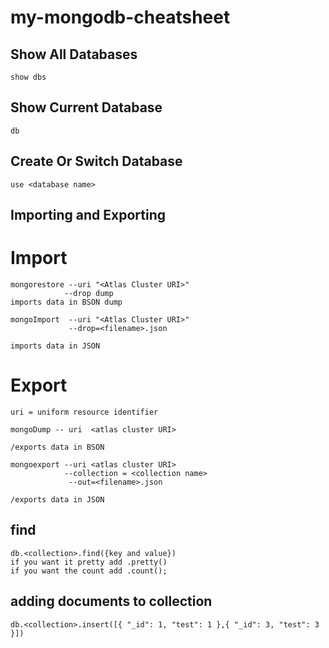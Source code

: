 # my-mongodb-cheatsheet

## Show All Databases

```
show dbs
```

## Show Current Database

```
db
```

## Create Or Switch Database

```
use <database name>
```

## Importing and Exporting


# Import
```
mongorestore --uri "<Atlas Cluster URI>"
            --drop dump
imports data in BSON dump

mongoImport  --uri "<Atlas Cluster URI>"
             --drop=<filename>.json
             
imports data in JSON

```
# Export
```
uri = uniform resource identifier

mongoDump -- uri  <atlas cluster URI>

/exports data in BSON

mongoexport --uri <atlas cluster URI>
            --collection = <collection name>
             --out=<filename>.json
            
/exports data in JSON

```

## find

```
db.<collection>.find({key and value}) 
if you want it pretty add .pretty()
if you want the count add .count();
```


## adding documents to collection

```
db.<collection>.insert([{ "_id": 1, "test": 1 },{ "_id": 3, "test": 3 }])
```

